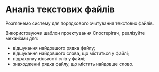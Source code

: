 # Аналіз текстових файлів

Розглянемо систему для порядкового зчитування текстових файлів.

Використовуючи шаблон проєктування Спостерігач, реалізуйте механізми для:
- відшукання найдовшого рядка файлу;
- відшукання найдовшого слова, що міститься у файлі;
- підрахунку кількості слів у файлі;
- знаходженні рядка файлу, що містить найдовше слово.


